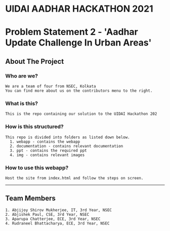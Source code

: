 # UIDAI AADHAR HACKATHON 2021
# Problem Statement 2 - 'Aadhar Update Challenge In Urban Areas'
## About The Project
  ### Who are we?
    We are a team of four from NSEC, Kolkata
    You can find more about us on the contributors menu to the right.
  ### What is this?
    This is the repo containing our solution to the UIDAI Hackathon 202
  ### How is this structured?
    This repo is divided into folders as listed down below.
      1. webapp - contains the webapp
      2. documentation - contains relevant documentation
      3. ppt - contains the required ppt
      4. img - contains relevant images
  ### How to use this webapp?
    Host the site from index.html and follow the steps on screen.
---
## Team Members
    1. Abjijoy Shirov Mukherjee, IT, 3rd Year, NSEC
    2. Abjishek Paul, CSE, 3rd Year, NSEC
    3. Aparupa Chatterjee, ECE, 3rd Year, NSEC
    4. Rudraneel Bhattacharya, ECE, 3rd Year, NSEC
